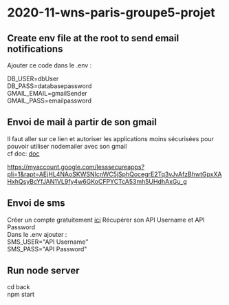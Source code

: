 # 2020-11-wns-paris-groupe5-projet

## Create env file at the root to send email notifications
Ajouter ce code dans le .env :

DB_USER=dbUser <br />
DB_PASS=databasepassword <br />
GMAIL_EMAIL=gmailSender <br />
GMAIL_PASS=emailpassword <br />


## Envoi de mail à partir de son gmail
Il faut aller sur ce lien et autoriser les applications moins sécurisées pour pouvoir utiliser nodemailer avec son gmail <br />
cf doc:  [doc](https://nodemailer.com/usage/using-gmail/)

https://myaccount.google.com/lesssecureapps?pli=1&rapt=AEjHL4NAoSKWSNIcnWC5jSphQocegrE2Tq3vJvAfzBhwtGpxXAHxhQsyBcYfJAN1VL9fy4w6GKoCFPYCTcA53mh5UHdhAxGu_g

## Envoi de sms
Créer un compte gratuitement [ici](https://dashboard.d7networks.com/sms-api)
Récupérer son API Username et API Password<br />
Dans le .env ajouter :<br />
SMS_USER="API Username"<br />
SMS_PASS="API Password"

## Run node server
cd back <br />
npm start 
